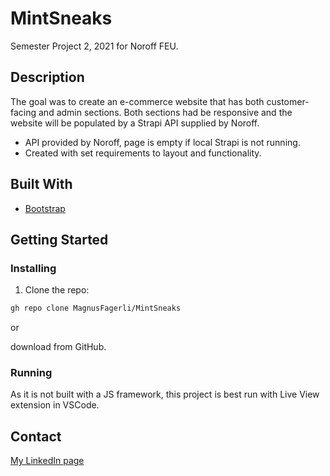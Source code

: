 # MintSneaks
Semester Project 2, 2021 for Noroff FEU.

## Description

The goal was to create an e-commerce website that has both customer-facing and admin sections. Both sections had be responsive and the website will be populated by a Strapi API supplied by Noroff.

- API provided by Noroff, page is empty if local Strapi is not running.
- Created with set requirements to layout and functionality.

## Built With

- [Bootstrap](https://getbootstrap.com)

## Getting Started

### Installing

1. Clone the repo:

```bash
gh repo clone MagnusFagerli/MintSneaks
```

or 

download from GitHub.

### Running

As it is not built with a JS framework, this project is best run with Live View extension in VSCode.

## Contact

[My LinkedIn page](https://www.linkedin.com/in/magnus-fagerli-386128b3/)
